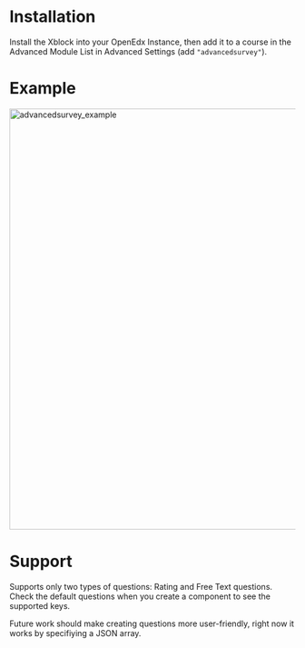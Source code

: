 # Installation

Install the Xblock into your OpenEdx Instance, then add it to a course in the Advanced Module List in Advanced Settings (add `"advancedsurvey"`).

# Example

<img width="741" alt="advancedsurvey_example" src="https://github.com/umar221b/advancedsurvey-xblock/assets/30433769/640f095b-1f3e-441d-82c4-fd985b4d3793">

# Support
Supports only two types of questions: Rating and Free Text questions. Check the default questions when you create a component to see the supported keys.

Future work should make creating questions more user-friendly, right now it works by specifiying a JSON array.
